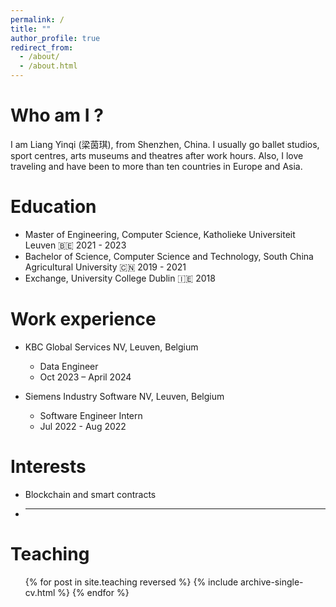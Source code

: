 ```yaml
---
permalink: /
title: ""
author_profile: true
redirect_from: 
  - /about/
  - /about.html
---
```

Who am I ?
======

I am Liang Yinqi (梁茵琪), from Shenzhen, China. I usually go ballet studios, sport centres, arts museums and theatres after work hours. Also, I love traveling and have been to more than ten countries in Europe and Asia.

Education
======

* Master of Engineering, Computer Science, Katholieke Universiteit Leuven 🇧🇪 2021 - 2023
* Bachelor of Science, Computer Science and Technology, South China Agricultural University 🇨🇳 2019 - 2021
* Exchange, University College Dublin 🇮🇪 2018

Work experience
======
* KBC Global Services NV, Leuven, Belgium
  * Data Engineer
  * Oct 2023 – April 2024

* Siemens Industry Software NV, Leuven, Belgium
  * Software Engineer Intern
  * Jul 2022 - Aug 2022
  
<!-- Publications
======
  <ul>{% for post in site.publications reversed %}
    {% include archive-single-cv.html %}
  {% endfor %}</ul> -->

Interests
======
* Blockchain and smart contracts
* ---
  
  
Teaching
======
  <ul>{% for post in site.teaching reversed %}
    {% include archive-single-cv.html %}
  {% endfor %}</ul>
  
